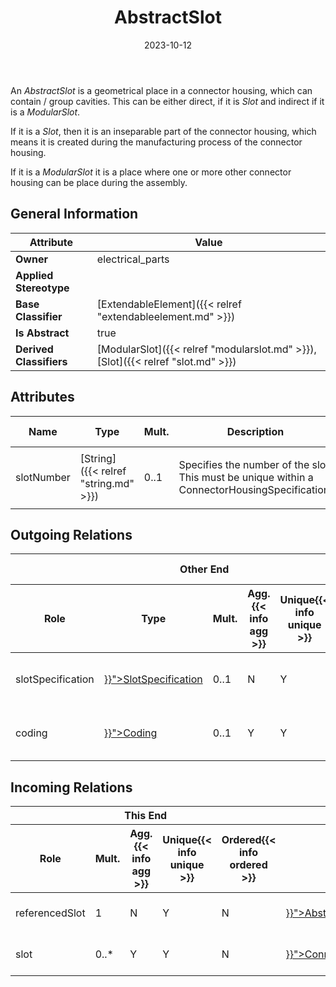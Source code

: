 ﻿---
title: AbstractSlot
toc: false
type: specs
date: "2023-10-12"
draft: false
specification: VEC
version: 2.1.0
documentType: "Recommendation"
elementType: Class
classes:
  - AbstractSlot
menu_name: vec-2.1.0
---
<p> An <i>AbstractSlot</i> is a geometrical place in a connector housing, which can contain / group cavities. This can be either direct, if it is <i>Slot</i> and indirect if it is a <i>ModularSlot</i>.      </p>      <p> If it is a <i>Slot</i>, then it is an inseparable part of the connector housing, which means it is created during the manufacturing process of the connector housing.      </p>      <p> If it is a <i>ModularSlot</i> it is a place where one or more other connector housing can be place during the assembly.      </p>

## General Information

| Attribute               | Value |
|-------------------------|-------|
| **Owner**               | electrical_parts |
| **Applied Stereotype**  |   |
| **Base Classifier**     | [ExtendableElement]({{< relref "extendableelement.md" >}})<br/>  |
| **Is Abstract**         | true |
| **Derived Classifiers** | [ModularSlot]({{< relref "modularslot.md" >}}), [Slot]({{< relref "slot.md" >}}) |

## Attributes
|  Name  |  Type  |  Mult.  |  Description  |  Owning Classifier  |
|--------|--------|---------|---------------|--------------|
|slotNumber| [String]({{< relref "string.md" >}}) | 0..1 | <p>Specifies the number of the slot. This must be unique within a ConnectorHousingSpecification.  </p> | [AbstractSlot]({{< relref "abstractslot.md" >}}) |

## Outgoing Relations
<table>
    <thead>
        <tr>
           <th colspan="6">Other End</th>
           <th colspan="1">This End</th>
           <th colspan="1">General</th>
        </tr>
        <tr>
           <th>Role</th>
           <th>Type</th>
           <th>Mult.</th>
           <th>Agg.{{< info agg >}}</th>
           <th>Unique{{< info unique >}}</th>
           <th>Ordered{{< info ordered >}}</th>
           <th>Mult.</th>
           <th>Description</th>
        </tr>
    <thead>
    <tbody>
    <tr>
        <td>slotSpecification</td>
        <td><a href="{{< relref "slotspecification.md" >}}">SlotSpecification</a></td>
        <td>0..1</td>
        <td>N</td>
        <td>Y</td>
        <td>N</td>
        <td>0..*</td>
        <td>References the SlotSpecification that is satisfied by the slot.</td>
    </tr>
    <tr>
        <td>coding</td>
        <td><a href="{{< relref "coding.md" >}}">Coding</a></td>
        <td>0..1</td>
        <td>Y</td>
        <td>Y</td>
        <td>N</td>
        <td>0..1</td>
        <td>Defines coding of the slot that is satisfied by the Slot.</td>
    </tr>
    </tbody>
</table>

##  Incoming Relations
<table>
    <thead>
        <tr>
           <th colspan="5">This End</th>
           <th colspan="2">Other End</th>
           <th colspan="1">General</th>
        </tr>
        <tr>
           <th>Role</th>
           <th>Mult.</th>
           <th>Agg.{{< info agg >}}</th>
           <th>Unique{{< info unique >}}</th>
           <th>Ordered{{< info ordered >}}</th>
           <th>Type</th>
           <th>Mult.</th>
           <th>Description</th>
        </tr>
    <thead>
    <tbody>
    <tr>
        <td>referencedSlot</td>
        <td>1</td>
        <td>N</td>
        <td>Y</td>
        <td>N</td>
        <td><a href="{{< relref "abstractslotreference.md" >}}">AbstractSlotReference</a></td>
        <td>0..*</td>
        <td>Points to the slot referenced by the slot reference.</td>
    </tr>
    <tr>
        <td>slot</td>
        <td>0..*</td>
        <td>Y</td>
        <td>Y</td>
        <td>N</td>
        <td><a href="{{< relref "connectorhousingspecification.md" >}}">ConnectorHousingSpecification</a></td>
        <td>1</td>
        <td>Specifies the slots forming the ConnectorHousing.</td>
    </tr>
    </tbody>
</table>



